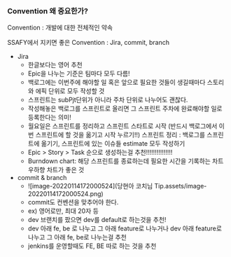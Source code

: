 ### Convention 왜 중요한가?

Convention : 개발에 대한 전체적인 약속

SSAFY에서 지키면 좋은 Convention : Jira, commit, branch

* Jira
  * 한글보다는 영어 추천
  * Epic을 나누는 기준은 팀마다 모두 다름!
  * 백로그에는 이번주에 해야할 일 혹은 앞으로 필요한 것들이
    생길때마다 스토리와 에픽 단위로 모두 작성할 것
  * 스프린트는 subPjt단위가 아니라 주차 단위로 나누어도 괜찮다.
  * 작성해놓은 백로그를 스프린트로 올리면 그 스프린트 주차에
    완료해야할 일로 등록한다는 의미!
  * 월요일은 스프린트를 정리하고 스프린트 스타트로 시작 
    (반드시 백로그에서 이번 스프린트에 할 것을 옮기고 시작 누르기!!)
    스프린트 정리 : 백로그를 스프린트에 옮기기, 스프린트에 있는 이슈들
                               estimate 모두 작성하기
  * Epic > Story > Task 순으로 생성하는걸 추천!!!!!!!!!!!!!!!
  * Burndown chart: 해당 스프린트를 종료하는데 필요한 시간을 기록하는 차트
                                   우하향 차트가 좋은 것
* commit & branch
  * ![image-20220114172000524](당현아 코치님 Tip.assets/image-20220114172000524.png)
  * commit도 컨벤션을 맞추어야 한다.
  * ex) 영어로만, 최대 20자 등
  * dev 브랜치를 팠으면 dev를 default로 하는것을 추천!
  * dev 아래 fe, be 로 나누고 그 아래 feature로 나누거나
    dev 아래 feature로 나누고 그 아래 fe, be로 나누는걸 추천
  * jenkins를 운영할때도 FE, BE 따로 하는 것을 추천